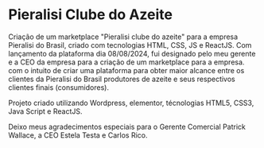 # Pieralisi Clube do Azeite
Criação de um marketplace "Pieralisi clube do azeite" para a empresa Pieralisi do Brasil, criado com tecnologias HTML, CSS, JS e ReactJS.
Com lançamento da plataforma dia 08/08/2024, fui designado pelo meu gerente e a CEO da empresa para a criação de um marketplace para a empresa. com o intuito de criar uma plataforma para obter maior alcance entre os clientes da Pieralisi do Brasil produtores de azeite e seus respectivos clientes finais (consumidores).

Projeto criado utilizando Wordpress, elementor, técnologias HTML5, CSS3, Java Script e ReactJS.

Deixo meus agradecimentos especiais para o Gerente Comercial Patrick Wallace, a CEO Estela Testa e Carlos Rico.

